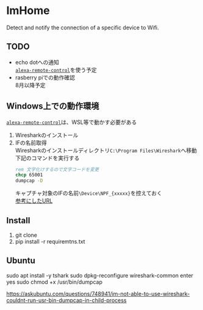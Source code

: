 # ImHome
Detect and notify the connection of a specific device to Wifi.

## TODO
- echo dotへの通知  
  [`alexa-remote-control`](https://github.com/thorsten-gehrig/alexa-remote-control)を使う予定
- rasberry piでの動作確認  
  8月以降予定

## Windows上での動作環境
[`alexa-remote-control`](https://github.com/thorsten-gehrig/alexa-remote-control)は、WSL等で動かす必要がある
1. Wiresharkのインストール
1. IFの名前取得  
  Wiresharkのインストールディレクトリ`C:\Program Files\Wireshark`へ移動
  下記のコマンドを実行する
    ```cmd
    rem 文字化けするので文字コードを変更
    chcp 65001
    dumpcap -D
    ```
    キャプチャ対象のIFの名前`\Device\NPF_{xxxxx}`を控えておく  
    [参考にしたURL](https://one.angato.org/studyenv/wireshark/)


## Install
1. git clone
1. pip install -r requiremtns.txt



## Ubuntu
sudo apt install -y tshark
sudo dpkg-reconfigure wireshark-common
     enter yes
sudo chmod +x /usr/bin/dumpcap


https://askubuntu.com/questions/748941/im-not-able-to-use-wireshark-couldnt-run-usr-bin-dumpcap-in-child-process